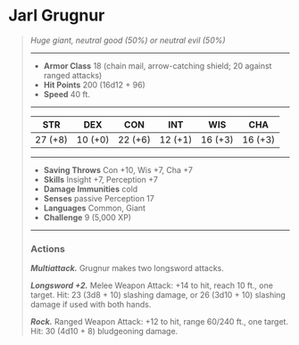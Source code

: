 # Jarl Grugnur
>*Huge giant, neutral good (50%) or neutral evil (50%)*
>___
>- **Armor Class** 18 (chain mail, arrow-catching shield; 20 against ranged attacks)
>- **Hit Points** 200 (16d12 + 96)
>- **Speed** 40 ft.
>___
>|STR|DEX|CON|INT|WIS|CHA|
>|:---:|:---:|:---:|:---:|:---:|:---:|
>|27 (+8)|10 (+0)|22 (+6)|12 (+1)|16 (+3)|16 (+3)|
>___
>- **Saving Throws** Con +10, Wis +7, Cha +7
>- **Skills** Insight +7, Perception +7
>- **Damage Immunities** cold
>- **Senses** passive Perception 17
>- **Languages** Common, Giant
>- **Challenge** 9 (5,000 XP)
>___
>### Actions
>***Multiattack.*** Grugnur makes two longsword attacks.  
>
>***Longsword +2.*** Melee Weapon Attack: +14 to hit, reach 10 ft., one target. Hit: 23 (3d8 + 10) slashing damage, or 26 (3d10 + 10) slashing damage if used with both hands.  
>
>***Rock.*** Ranged Weapon Attack: +12 to hit, range 60/240 ft., one target. Hit: 30 (4d10 + 8) bludgeoning damage.